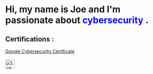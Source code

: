 # Hi, my name is Joe and I'm passionate about <span style="color: blue;">cybersecurity</span> .
## Certifications :
[Google Cybersecurity Certificate](https://www.credly.com/badges/994b9bdc-e9e9-47bf-9fc4-d027c5b29855/public_url) <br>
<br>
<a href="https://www.linkedin.com/in/jozsef-zekany-34306b350" target="_blank">
    <img src="https://upload.wikimedia.org/wikipedia/commons/c/ca/LinkedIn_logo_initials.png" alt="LinkedIn" width="30" height="30"/>
</a>
